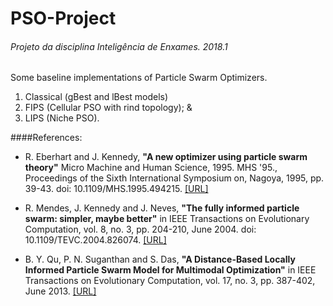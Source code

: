 # PSO-Project
###### Projeto da disciplina Inteligência de Enxames. 2018.1

Some baseline implementations of Particle Swarm Optimizers.
1. Classical (gBest and lBest models)
2. FIPS (Cellular PSO with rind topology); &
3. LIPS (Niche PSO).

####References:

* R. Eberhart and J. Kennedy, **"A new optimizer using particle swarm theory"** Micro Machine and Human Science, 1995. MHS '95., Proceedings of the Sixth International Symposium on, Nagoya, 1995, pp. 39-43.
doi: 10.1109/MHS.1995.494215. 
[[URL]](http://ieeexplore.ieee.org/stamp/stamp.jsp?tp=&arnumber=494215&isnumber=10679)

* R. Mendes, J. Kennedy and J. Neves, **"The fully informed particle swarm: simpler, maybe better"** in IEEE Transactions on Evolutionary Computation, vol. 8, no. 3, pp. 204-210, June 2004.
doi: 10.1109/TEVC.2004.826074. 
[[URL]](http://ieeexplore.ieee.org/stamp/stamp.jsp?tp=&arnumber=1304843&isnumber=28981)

* B. Y. Qu, P. N. Suganthan and S. Das, **"A Distance-Based Locally Informed Particle Swarm Model for Multimodal Optimization"** in IEEE Transactions on Evolutionary Computation, vol. 17, no. 3, pp. 387-402, June 2013.
[[URL]](http://ieeexplore.ieee.org/stamp/stamp.jsp?tp=&arnumber=6213105&isnumber=6519957)